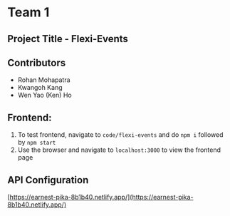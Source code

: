 # Team 1

## Project Title - Flexi-Events

## Contributors

- Rohan Mohapatra
- Kwangoh Kang
- Wen Yao (Ken) Ho

## Frontend:

1. To test frontend, navigate to `code/flexi-events` and do `npm i` followed by `npm start`
2. Use the browser and navigate to `localhost:3000` to view the frontend page

## API Configuration

[https://earnest-pika-8b1b40.netlify.app/](https://earnest-pika-8b1b40.netlify.app/)
